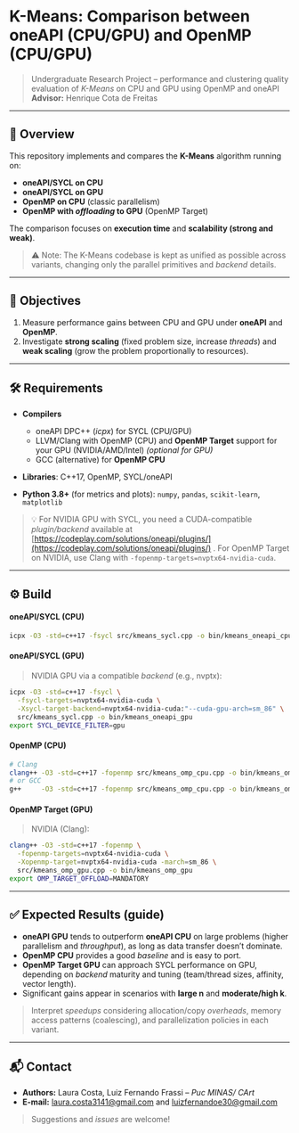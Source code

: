 # K-Means: Comparison between oneAPI (CPU/GPU) and OpenMP (CPU/GPU)

> Undergraduate Research Project – performance and clustering quality evaluation of *K-Means* on CPU and GPU using OpenMP and oneAPI
> **Advisor:** Henrique Cota de Freitas

---

## 📌 Overview

This repository implements and compares the **K-Means** algorithm running on:

* **oneAPI/SYCL on CPU**
* **oneAPI/SYCL on GPU**
* **OpenMP on CPU** (classic parallelism)
* **OpenMP with *offloading* to GPU** (OpenMP Target)

The comparison focuses on **execution time** and **scalability (strong and weak)**.

> ⚠️ Note: The K-Means codebase is kept as unified as possible across variants, changing only the parallel primitives and *backend* details.

---

## 🎯 Objectives

1. Measure performance gains between CPU and GPU under **oneAPI** and **OpenMP**.
2. Investigate **strong scaling** (fixed problem size, increase *threads*) and **weak scaling** (grow the problem proportionally to resources).

---

## 🛠️ Requirements

* **Compilers**

  * oneAPI DPC++ (*icpx*) for SYCL (CPU/GPU)
  * LLVM/Clang with OpenMP (CPU) and **OpenMP Target** support for your GPU (NVIDIA/AMD/Intel) *(optional for GPU)*
  * GCC (alternative) for **OpenMP CPU**
* **Libraries**: C++17, OpenMP, SYCL/oneAPI
* **Python 3.8+** (for metrics and plots): `numpy`, `pandas`, `scikit-learn`, `matplotlib`

> 💡 For NVIDIA GPU with SYCL, you need a CUDA-compatible *plugin/backend* available at [https://codeplay.com/solutions/oneapi/plugins/](https://codeplay.com/solutions/oneapi/plugins/) . For OpenMP Target on NVIDIA, use Clang with `-fopenmp-targets=nvptx64-nvidia-cuda`.

---

## ⚙️ Build

#### oneAPI/SYCL (CPU)

```bash
icpx -O3 -std=c++17 -fsycl src/kmeans_sycl.cpp -o bin/kmeans_oneapi_cpu
```

#### oneAPI/SYCL (GPU)

> NVIDIA GPU via a compatible *backend* (e.g., nvptx):

```bash
icpx -O3 -std=c++17 -fsycl \
  -fsycl-targets=nvptx64-nvidia-cuda \
  -Xsycl-target-backend=nvptx64-nvidia-cuda:"--cuda-gpu-arch=sm_86" \
  src/kmeans_sycl.cpp -o bin/kmeans_oneapi_gpu
export SYCL_DEVICE_FILTER=gpu
```

#### OpenMP (CPU)

```bash
# Clang
clang++ -O3 -std=c++17 -fopenmp src/kmeans_omp_cpu.cpp -o bin/kmeans_omp_cpu
# or GCC
g++     -O3 -std=c++17 -fopenmp src/kmeans_omp_cpu.cpp -o bin/kmeans_omp_cpu
```

#### OpenMP Target (GPU)

> NVIDIA (Clang):

```bash
clang++ -O3 -std=c++17 -fopenmp \
  -fopenmp-targets=nvptx64-nvidia-cuda \
  -Xopenmp-target=nvptx64-nvidia-cuda -march=sm_86 \
  src/kmeans_omp_gpu.cpp -o bin/kmeans_omp_gpu
export OMP_TARGET_OFFLOAD=MANDATORY
```

---

## ✅ Expected Results (guide)

* **oneAPI GPU** tends to outperform **oneAPI CPU** on large problems (higher parallelism and *throughput*), as long as data transfer doesn’t dominate.
* **OpenMP CPU** provides a good *baseline* and is easy to port.
* **OpenMP Target GPU** can approach SYCL performance on GPU, depending on *backend* maturity and tuning (team/thread sizes, affinity, vector length).
* Significant gains appear in scenarios with **large n** and **moderate/high k**.

> Interpret *speedups* considering allocation/copy *overheads*, memory access patterns (coalescing), and parallelization policies in each variant.

---

## 📬 Contact

* **Authors:** Laura Costa, Luiz Fernando Frassi – *Puc MINAS/ CArt*
* **E-mail:** [laura.costa3141@gmail.com](mailto:laura.costa3141@gmail.com) and [luizfernandoe30@gmail.com](mailto:luizfernandoe30@gmail.com)

> Suggestions and *issues* are welcome!
